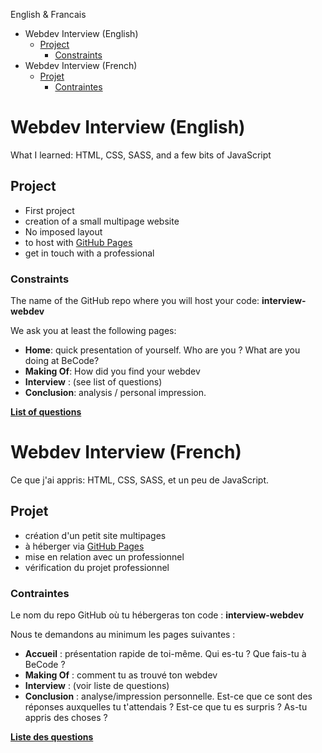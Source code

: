 English & Francais

- Webdev Interview (English)
  * [Project](#project)
    + [Constraints](#constraints)
- Webdev Interview (French)
  * [Projet](#projet)
    + [Contraintes](#contraintes)


# Webdev Interview (English)

What I learned: HTML, CSS, SASS, and a few bits of JavaScript

## Project 

- First project
- creation of a small multipage website
- No imposed layout
- to host with [GitHub Pages](https://pages.github.com/)
- get in touch with a professional

### Constraints 

The name of the GitHub repo where you will host your code: **interview-webdev**

We ask you at least the following pages:

- **Home**: quick presentation of yourself. Who are you ? What are you doing at BeCode?
- **Making Of**: How did you find your webdev
- **Interview** : (see list of questions)
- **Conclusion**: analysis / personal impression.

**[List of questions](interviewwebdev.md)**



# Webdev Interview (French)

Ce que j'ai appris: HTML, CSS, SASS, et un peu de JavaScript.

## Projet 

- création d'un petit site multipages
- à héberger via [GitHub Pages](https://pages.github.com/)
- mise en relation avec un professionnel
- vérification du projet professionnel

### Contraintes

Le nom du repo GitHub où tu hébergeras ton code : **interview-webdev**

Nous te demandons au minimum les pages suivantes :

- **Accueil** : présentation rapide de toi-même. Qui es-tu ? Que fais-tu à BeCode ?
- **Making Of** : comment tu as trouvé ton webdev
- **Interview** : (voir liste de questions)
- **Conclusion** : analyse/impression personnelle. Est-ce que ce sont des réponses auxquelles tu t'attendais ? Est-ce que tu es surpris ? As-tu appris des choses ?

**[Liste des questions](interviewwebdev.md)**
